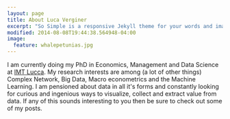 ```yaml
---
layout: page
title: About Luca Verginer
excerpt: "So Simple is a responsive Jekyll theme for your words and images."
modified: 2014-08-08T19:44:38.564948-04:00
image:
  feature: whalepetunias.jpg
---
```


I am currently doing my PhD in Economics, Management and Data Science at [IMT Lucca](https://www.imtlucca.it/). My research interests are among (a lot of other things) Complex Network, Big Data, Macro econometrics and the Machine Learning. I am pensioned about data in all it's forms and constantly looking for curious and ingenious ways to visualize, collect and extract value from data. If any of this sounds interesting to you then be sure to check out some of my posts.
